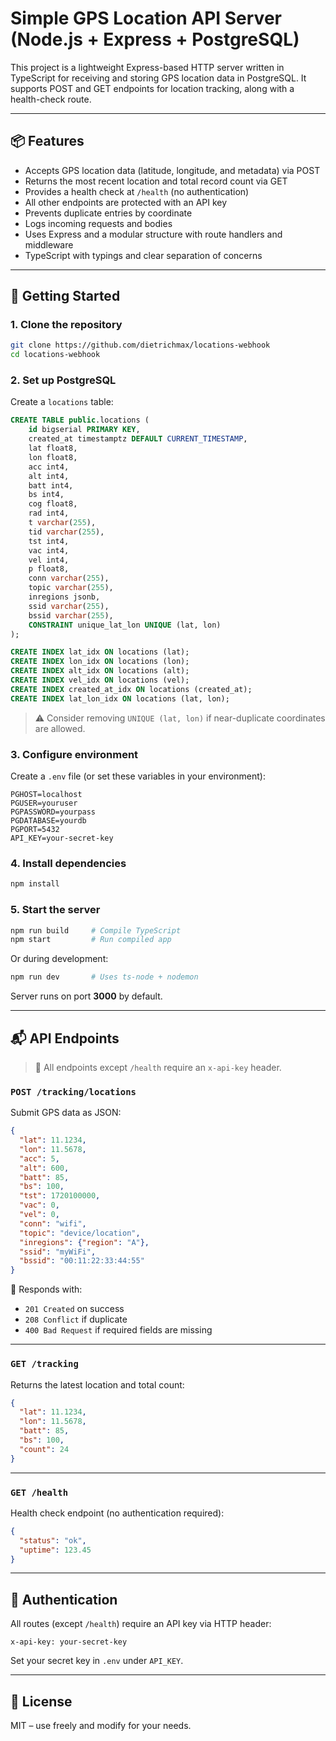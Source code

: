 # Simple GPS Location API Server (Node.js + Express + PostgreSQL)

This project is a lightweight Express-based HTTP server written in TypeScript for receiving and storing GPS location data in PostgreSQL. It supports POST and GET endpoints for location tracking, along with a health-check route.

---

## 📦 Features

- Accepts GPS location data (latitude, longitude, and metadata) via POST
- Returns the most recent location and total record count via GET
- Provides a health check at `/health` (no authentication)
- All other endpoints are protected with an API key
- Prevents duplicate entries by coordinate
- Logs incoming requests and bodies
- Uses Express and a modular structure with route handlers and middleware
- TypeScript with typings and clear separation of concerns

---

## 🚀 Getting Started

### 1. Clone the repository

```bash
git clone https://github.com/dietrichmax/locations-webhook
cd locations-webhook
```

### 2. Set up PostgreSQL

Create a `locations` table:

```sql
CREATE TABLE public.locations (
	id bigserial PRIMARY KEY,
	created_at timestamptz DEFAULT CURRENT_TIMESTAMP,
	lat float8,
	lon float8,
	acc int4,
	alt int4,
	batt int4,
	bs int4,
	cog float8,
	rad int4,
	t varchar(255),
	tid varchar(255),
	tst int4,
	vac int4,
	vel int4,
	p float8,
	conn varchar(255),
	topic varchar(255),
	inregions jsonb,
	ssid varchar(255),
	bssid varchar(255),
	CONSTRAINT unique_lat_lon UNIQUE (lat, lon)
);

CREATE INDEX lat_idx ON locations (lat);
CREATE INDEX lon_idx ON locations (lon);
CREATE INDEX alt_idx ON locations (alt);
CREATE INDEX vel_idx ON locations (vel);
CREATE INDEX created_at_idx ON locations (created_at);
CREATE INDEX lat_lon_idx ON locations (lat, lon);
```

> ⚠️ Consider removing `UNIQUE (lat, lon)` if near-duplicate coordinates are allowed.

### 3. Configure environment

Create a `.env` file (or set these variables in your environment):

```env
PGHOST=localhost
PGUSER=youruser
PGPASSWORD=yourpass
PGDATABASE=yourdb
PGPORT=5432
API_KEY=your-secret-key
```

### 4. Install dependencies

```bash
npm install
```

### 5. Start the server

```bash
npm run build     # Compile TypeScript
npm start         # Run compiled app
```

Or during development:

```bash
npm run dev       # Uses ts-node + nodemon
```

Server runs on port **3000** by default.

---

## 📬 API Endpoints

> 🔐 All endpoints except `/health` require an `x-api-key` header.

### `POST /tracking/locations`

Submit GPS data as JSON:

```json
{
  "lat": 11.1234,
  "lon": 11.5678,
  "acc": 5,
  "alt": 600,
  "batt": 85,
  "bs": 100,
  "tst": 1720100000,
  "vac": 0,
  "vel": 0,
  "conn": "wifi",
  "topic": "device/location",
  "inregions": {"region": "A"},
  "ssid": "myWiFi",
  "bssid": "00:11:22:33:44:55"
}
```

📌 Responds with:

* `201 Created` on success
* `208 Conflict` if duplicate
* `400 Bad Request` if required fields are missing

---

### `GET /tracking`

Returns the latest location and total count:

```json
{
  "lat": 11.1234,
  "lon": 11.5678,
  "batt": 85,
  "bs": 100,
  "count": 24
}
```

---

### `GET /health`

Health check endpoint (no authentication required):

```json
{
  "status": "ok",
  "uptime": 123.45
}
```

---

## 🔐 Authentication

All routes (except `/health`) require an API key via HTTP header:

```
x-api-key: your-secret-key
```

Set your secret key in `.env` under `API_KEY`.

---

## 📄 License

MIT – use freely and modify for your needs.